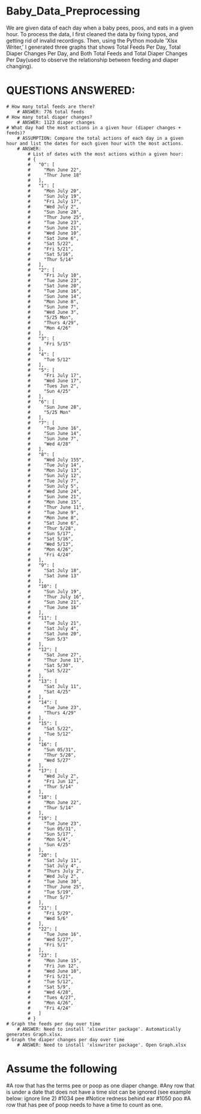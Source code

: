 # Baby_Data_Preprocessing
We are given data of each day when a baby pees, poos, and eats in a given hour. To process the data, I first cleaned the data by fixing typos, and getting rid of invalid 
recordings. Then, using the Python module 'Xlsx Writer,' I generated three graphs that shows Total Feeds Per Day, Total Diaper Changes Per Day, and Both Total Feeds and Total Diaper Changes Per Day(used to observe the relationship between feeding and diaper changing).

# QUESTIONS ANSWERED:
    # How many total feeds are there?
        # ANSWER: 776 total feeds
    # How many total diaper changes?
        # ANSWER: 1123 diaper changes
    # What day had the most actions in a given hour (diaper changes + feeds)?
        # ASSUMPTION: Compare the total actions of each day in a given hour and list the dates for each given hour with the most actions.
        # ANSWER:
            # List of dates with the most actions within a given hour:                            
            # {                                         
            #   "0": [                                  
            #     "Mon June 22",                        
            #     "Thur June 18"                        
            #   ],                                      
            #   "1": [                                  
            #     "Mon July 20",                        
            #     "Sun July 19",                        
            #     "Fri July 17",                        
            #     "Wed July 2",                         
            #     "Sun June 28",                        
            #     "Thur June 25",                       
            #     "Tue June 23",                        
            #     "Sun June 21",                        
            #     "Wed June 10",                        
            #     "Sat June 6",                         
            #     "Sat 5/22",                           
            #     "Fri 5/21",                           
            #     "Sat 5/16",                           
            #     "Thur 5/14"                           
            #   ],                                      
            #   "2": [                                  
            #     "Fri July 10",                        
            #     "Tue June 23",                        
            #     "Sat June 20",                        
            #     "Tue June 16",                        
            #     "Sun June 14",                        
            #     "Mon June 8",                         
            #     "Sun June 7",                         
            #     "Wed June 3",                         
            #     "5/25 Mon",                           
            #     "Thurs 4/29",                         
            #     "Mon 4/26"                            
            #   ],                                      
            #   "3": [                                  
            #     "Fri 5/15"                            
            #   ],                                      
            #   "4": [                                  
            #     "Tue 5/12"                            
            #   ],                                      
            #   "5": [                                  
            #     "Fri July 17",                        
            #     "Wed June 17",                        
            #     "Tues Jun 2",                         
            #     "Sun 4/25"                            
            #   ],                                      
            #   "6": [                                  
            #     "Sun June 28",                        
            #     "5/25 Mon"                            
            #   ],                                      
            #   "7": [                                  
            #     "Tue June 16",                        
            #     "Sun June 14",                        
            #     "Sun June 7",                         
            #     "Wed 4/28"                            
            #   ],                                      
            #   "8": [                                  
            #     "Wed July 155",                       
            #     "Tue July 14",                        
            #     "Mon July 13",                        
            #     "Sun July 12",                        
            #     "Tue July 7",                         
            #     "Sun July 5",                         
            #     "Wed June 24",                        
            #     "Sun June 21",                        
            #     "Mon June 15",                        
            #     "Thur June 11",                       
            #     "Tue June 9",                         
            #     "Mon June 8",                         
            #     "Sat June 6",                         
            #     "Thur 5/28",                          
            #     "Sun 5/17",                           
            #     "Sat 5/16",                           
            #     "Wed 5/13",                           
            #     "Mon 4/26",                           
            #     "Fri 4/24"                            
            #   ],                                      
            #   "9": [                                  
            #     "Sat July 18",                        
            #     "Sat June 13"                         
            #   ],                                      
            #   "10": [                                 
            #     "Sun July 19",                        
            #     "Thur July 16",                       
            #     "Sun June 21",                        
            #     "Tue June 16"                         
            #   ],                                      
            #   "11": [                                 
            #     "Tue July 21",                        
            #     "Sat July 4",                         
            #     "Sat June 20",                        
            #     "Sun 5/3"                             
            #   ],                                      
            #   "12": [                                 
            #     "Sat June 27",                        
            #     "Thur June 11",                       
            #     "Sat 5/30",                           
            #     "Sat 5/22"                            
            #   ],                                      
            #   "13": [                                 
            #     "Sat July 11",                        
            #     "Sat 4/25"                            
            #   ],                                      
            #   "14": [                                 
            #     "Tue June 23",                        
            #     "Thurs 4/29"                          
            #   ],                                      
            #   "15": [                                 
            #     "Sat 5/22",                           
            #     "Tue 5/12"                            
            #   ],                                      
            #   "16": [                                 
            #     "Sun 05/31",                          
            #     "Thur 5/28",                          
            #     "Wed 5/27"                            
            #   ],                                      
            #   "17": [                                 
            #     "Wed July 2",                         
            #     "Fri Jun 12",                         
            #     "Thur 5/14"                           
            #   ],                                      
            #   "18": [                                 
            #     "Mon June 22",                        
            #     "Thur 5/14"                           
            #   ],                                      
            #   "19": [                                 
            #     "Tue June 23",                        
            #     "Sun 05/31",                          
            #     "Sun 5/17",                           
            #     "Mon 5/4",                            
            #     "Sun 4/25"                            
            #   ],                                      
            #   "20": [                                 
            #     "Sat July 11",                        
            #     "Sat July 4",                         
            #     "Thurs July 2",                       
            #     "Wed July 2",                         
            #     "Tue June 30",                        
            #     "Thur June 25",                       
            #     "Tue 5/19",                           
            #     "Thur 5/7"                            
            #   ],                                      
            #   "21": [                                 
            #     "Fri 5/29",                           
            #     "Wed 5/6"                             
            #   ],                                      
            #   "22": [                                 
            #     "Tue June 16",                        
            #     "Wed 5/27",                           
            #     "Fri 5/1"                             
            #   ],                                      
            #   "23": [                                 
            #     "Mon June 15",                        
            #     "Fri Jun 12",                         
            #     "Wed June 10",                        
            #     "Fri 5/21",                           
            #     "Tue 5/12",                           
            #     "Sat 5/9",                            
            #     "Wed 4/28",                           
            #     "Tues 4/27",                          
            #     "Mon 4/26",                           
            #     "Fri 4/24"                            
            #   ]                                       
            # }   
    # Graph the feeds per day over time
        # ANSWER: Need to install 'xlsxwriter package'. Automatically generates Graph.xlsx. 
    # Graph the diaper changes per day over time
        # ANSWER: Need to install 'xlsxwriter package'. Open Graph.xlsx 

# Assume the following
#A row that has the terms pee or poop as one diaper change.
#Any row that is under a date that does not have a time slot can be ignored (see example below: ignore line 2)
    #1034 pee
    #Notice redness behind ear
    #1050 poo
#A row that has pee of poop needs to have a time to count as one.
